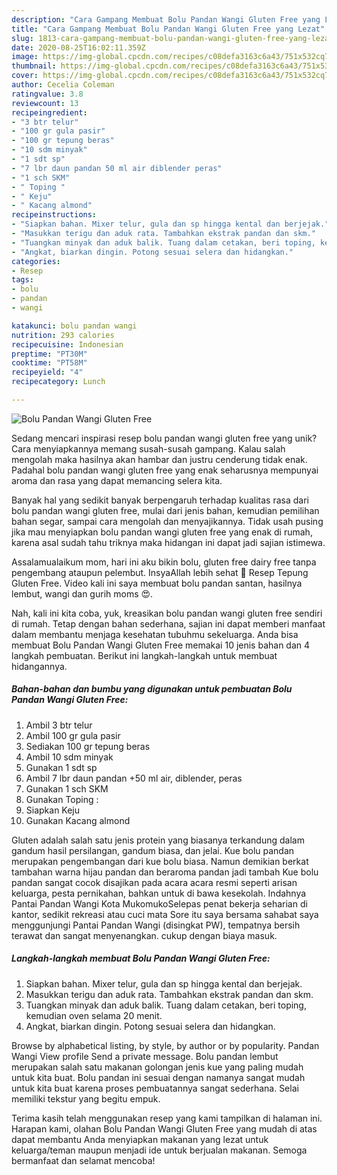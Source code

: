```yaml
---
description: "Cara Gampang Membuat Bolu Pandan Wangi Gluten Free yang Lezat"
title: "Cara Gampang Membuat Bolu Pandan Wangi Gluten Free yang Lezat"
slug: 1813-cara-gampang-membuat-bolu-pandan-wangi-gluten-free-yang-lezat
date: 2020-08-25T16:02:11.359Z
image: https://img-global.cpcdn.com/recipes/c08defa3163c6a43/751x532cq70/bolu-pandan-wangi-gluten-free-foto-resep-utama.jpg
thumbnail: https://img-global.cpcdn.com/recipes/c08defa3163c6a43/751x532cq70/bolu-pandan-wangi-gluten-free-foto-resep-utama.jpg
cover: https://img-global.cpcdn.com/recipes/c08defa3163c6a43/751x532cq70/bolu-pandan-wangi-gluten-free-foto-resep-utama.jpg
author: Cecelia Coleman
ratingvalue: 3.8
reviewcount: 13
recipeingredient:
- "3 btr telur"
- "100 gr gula pasir"
- "100 gr tepung beras"
- "10 sdm minyak"
- "1 sdt sp"
- "7 lbr daun pandan 50 ml air diblender peras"
- "1 sch SKM"
- " Toping "
- " Keju"
- " Kacang almond"
recipeinstructions:
- "Siapkan bahan. Mixer telur, gula dan sp hingga kental dan berjejak."
- "Masukkan terigu dan aduk rata. Tambahkan ekstrak pandan dan skm."
- "Tuangkan minyak dan aduk balik. Tuang dalam cetakan, beri toping, kemudian oven selama 20 menit."
- "Angkat, biarkan dingin. Potong sesuai selera dan hidangkan."
categories:
- Resep
tags:
- bolu
- pandan
- wangi

katakunci: bolu pandan wangi 
nutrition: 293 calories
recipecuisine: Indonesian
preptime: "PT30M"
cooktime: "PT58M"
recipeyield: "4"
recipecategory: Lunch

---
```



![Bolu Pandan Wangi Gluten Free](https://img-global.cpcdn.com/recipes/c08defa3163c6a43/751x532cq70/bolu-pandan-wangi-gluten-free-foto-resep-utama.jpg)

Sedang mencari inspirasi resep bolu pandan wangi gluten free yang unik? Cara menyiapkannya memang susah-susah gampang. Kalau salah mengolah maka hasilnya akan hambar dan justru cenderung tidak enak. Padahal bolu pandan wangi gluten free yang enak seharusnya mempunyai aroma dan rasa yang dapat memancing selera kita.

Banyak hal yang sedikit banyak berpengaruh terhadap kualitas rasa dari bolu pandan wangi gluten free, mulai dari jenis bahan, kemudian pemilihan bahan segar, sampai cara mengolah dan menyajikannya. Tidak usah pusing jika mau menyiapkan bolu pandan wangi gluten free yang enak di rumah, karena asal sudah tahu triknya maka hidangan ini dapat jadi sajian istimewa.

Assalamualaikum mom, hari ini aku bikin bolu, gluten free dairy free tanpa pengembang ataupun pelembut. InsyaAllah lebih sehat 🤗 Resep Tepung Gluten Free. Video kali ini saya membuat bolu pandan santan, hasilnya lembut, wangi dan gurih moms 😍.


Nah, kali ini kita coba, yuk, kreasikan bolu pandan wangi gluten free sendiri di rumah. Tetap dengan bahan sederhana, sajian ini dapat memberi manfaat dalam membantu menjaga kesehatan tubuhmu sekeluarga. Anda bisa membuat Bolu Pandan Wangi Gluten Free memakai 10 jenis bahan dan 4 langkah pembuatan. Berikut ini langkah-langkah untuk membuat hidangannya.

<!--inarticleads1-->

##### Bahan-bahan dan bumbu yang digunakan untuk pembuatan Bolu Pandan Wangi Gluten Free:

1. Ambil 3 btr telur
1. Ambil 100 gr gula pasir
1. Sediakan 100 gr tepung beras
1. Ambil 10 sdm minyak
1. Gunakan 1 sdt sp
1. Ambil 7 lbr daun pandan +50 ml air, diblender, peras
1. Gunakan 1 sch SKM
1. Gunakan  Toping :
1. Siapkan  Keju
1. Gunakan  Kacang almond


Gluten adalah salah satu jenis protein yang biasanya terkandung dalam gandum hasil persilangan, gandum biasa, dan jelai. Kue bolu pandan merupakan pengembangan dari kue bolu biasa. Namun demikian berkat tambahan warna hijau pandan dan beraroma pandan jadi tambah Kue bolu pandan sangat cocok disajikan pada acara acara resmi seperti arisan keluarga, pesta pernikahan, bahkan untuk di bawa kesekolah. Indahnya Pantai Pandan Wangi Kota MukomukoSelepas penat bekerja seharian di kantor, sedikit rekreasi atau cuci mata Sore itu saya bersama sahabat saya menggunjungi Pantai Pandan Wangi (disingkat PW), tempatnya bersih terawat dan sangat menyenangkan. cukup dengan biaya masuk. 

<!--inarticleads2-->

##### Langkah-langkah membuat Bolu Pandan Wangi Gluten Free:

1. Siapkan bahan. Mixer telur, gula dan sp hingga kental dan berjejak.
1. Masukkan terigu dan aduk rata. Tambahkan ekstrak pandan dan skm.
1. Tuangkan minyak dan aduk balik. Tuang dalam cetakan, beri toping, kemudian oven selama 20 menit.
1. Angkat, biarkan dingin. Potong sesuai selera dan hidangkan.


Browse by alphabetical listing, by style, by author or by popularity. Pandan Wangi View profile Send a private message. Bolu pandan lembut merupakan salah satu makanan golongan jenis kue yang paling mudah untuk kita buat. Bolu pandan ini sesuai dengan namanya sangat mudah untuk kita buat karena proses pembuatannya sangat sederhana. Selai memiliki tekstur yang begitu empuk. 

Terima kasih telah menggunakan resep yang kami tampilkan di halaman ini. Harapan kami, olahan Bolu Pandan Wangi Gluten Free yang mudah di atas dapat membantu Anda menyiapkan makanan yang lezat untuk keluarga/teman maupun menjadi ide untuk berjualan makanan. Semoga bermanfaat dan selamat mencoba!
